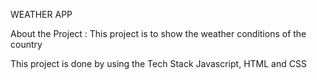 WEATHER APP

About the Project : This project is to show the weather conditions of the country

This project is done by using the Tech Stack Javascript, HTML and CSS
